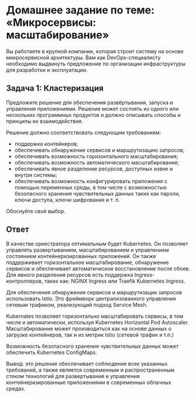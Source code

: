 # Домашнее задание по теме: «Микросервисы: масштабирование»

Вы работаете в крупной компании, которая строит систему на основе микросервисной архитектуры. Вам как DevOps-специалисту необходимо выдвинуть предложение по организации инфраструктуры для разработки и эксплуатации.

## Задача 1: Кластеризация

Предложите решение для обеспечения развёртывания, запуска и управления приложениями.
Решение может состоять из одного или нескольких программных продуктов и должно описывать способы и принципы их взаимодействия.

Решение должно соответствовать следующим требованиям:
- поддержка контейнеров;
- обеспечивать обнаружение сервисов и маршрутизацию запросов;
- обеспечивать возможность горизонтального масштабирования;
- обеспечивать возможность автоматического масштабирования;
- обеспечивать явное разделение ресурсов, доступных извне и внутри системы;
- обеспечивать возможность конфигурировать приложения с помощью переменных среды, в том числе с возможностью безопасного хранения чувствительных данных таких как пароли, ключи доступа, ключи шифрования и т. п.

Обоснуйте свой выбор.

## Ответ

В качестве оркестратора оптимальным будет Kubernetes. Он позволяет управлять развертыванием, масштабированием и управлением состоянием контейнеризированных приложений. Он также поддерживает горизонтальное масштабирование, обнаружение сервисов и обеспечивает автоматическое восстановление после сбоев. Для явного разделения ресурсов есть поддержка Ingress-контроллеров, таких как: NGINX Ingress или Traefik Kubernetes Ingress.

Для обеспечения обнаружения сервисов и маршрутизации запросов использовать Istio. Это фреймворк централизованного управления сетевым трафиком, реализующий подход Service Mesh.

Kubernates позволяет горизонтально масштабировать сервисы, в том числе и автоматически, используя Kubernetes Horizontal Pod Autoscaler. Масштабирование может производиться как на основе данных о загрузке контейнеров, так и из метрик Istio (сетевой трафик и т.п.)

Возможность безопасного хранения чувствительных данных может обеспечить Kubernetes ConfigMaps.

Вывод: это решение обеспечивает соблюдение всех указанных требований, а также является современным и распространенным стеком технологий для развертывания и управления контейнеризированные приложениями в современных облачных средах.

